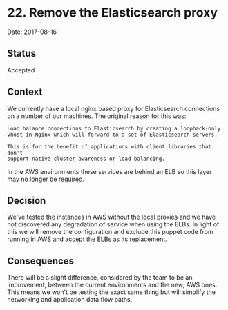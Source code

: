 # 22. Remove the Elasticsearch proxy

Date: 2017-08-16

## Status

Accepted

## Context

We currently have a local nginx based proxy for Elasticsearch connections
on a number of our machines. The original reason for this was:

```
Load balance connections to Elasticsearch by creating a loopback-only
vhost in Nginx which will forward to a set of Elasticsearch servers.

This is for the benefit of applications with client libraries that don't
support native cluster awareness or load balancing.
```

In the AWS environments these services are behind an ELB so this layer may
no longer be required.

## Decision

We've tested the instances in AWS without the local proxies and we have not discovered any
degradation of service when using the ELBs. In light of this we will remove the configuration and
exclude this puppet code from running in AWS and accept the ELBs as its replacement.

## Consequences

There will be a slight difference, considered by the team to be an improvement,
between the current environments and the new, AWS ones. This means we won't be
testing the exact same thing but will simplify the networking and application 
data flow paths.
